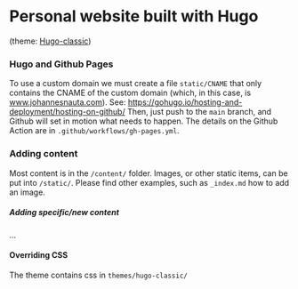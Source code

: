 # Personal website built with Hugo
(theme: [Hugo-classic](https://github.com/goodroot/hugo-classic))

### Hugo and Github Pages
To use a custom domain we must create a file `static/CNAME` that only contains the CNAME of the custom domain (which, in this case, is www.johannesnauta.com). See: https://gohugo.io/hosting-and-deployment/hosting-on-github/
Then, just push to the `main` branch, and Github will set in motion what needs to happen. The details on the Github Action are in `.github/workflows/gh-pages.yml`.

### Adding content
Most content is in the `/content/` folder. Images, or other static items, can be put into `/static/`. Please find other examples, such as `_index.md` how to add an image.

##### Adding specific/new content
...

#### Overriding CSS
The theme contains css in `themes/hugo-classic/`

